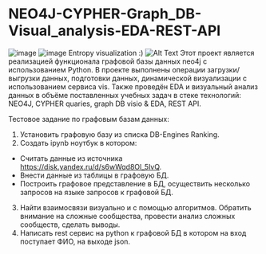 # NEO4J-CYPHER-Graph_DB-Visual_analysis-EDA-REST-API
![image](https://user-images.githubusercontent.com/96602226/227826427-306b925f-9fcb-4e25-ac67-fe90c35bd872.png)
![image](https://user-images.githubusercontent.com/96602226/227827154-ec8eeefd-62f4-4feb-a4ba-1aedacd8be6d.png)
Entropy visualization :)
![Alt Text](https://raw.githubusercontent.com/awarunov/NEO4J-CYPHER-Graph_DB-Visual_analysis-EDA-REST-API/main/.images/Graph.gif)
Этот проект является реализацией функционала графовой базы данных neo4j с использованием Python. В проекте выполнены операции загрузки/выгрузки данных, подготовки данных, динамической визуализации с использованием сервиса vis. Также проведён EDA и визуальный анализ данных в объёме поставленных учебных задач в стеке технологий: 
NEO4J, CYPHER quaries, graph DB visio &amp; EDA, REST API.

Тестовое задание по графовым базам данных:

1. Установить графовую базу из списка DB-Engines Ranking.
2. Создать ipynb ноутбук в котором:
* Считать данные из источника https://disk.yandex.ru/d/s6wWqd8Ol_5IvQ.
* Внести данные из таблицы в графовую БД.
* Построить графовое представление в БД, осуществить несколько запросов на языке запросов к графовой БД.
3. Найти взаимосвязи визуально и с помощью алгоритмов. Обратить внимание на сложные сообщества, провести анализ сложных сообществ, сделать выводы.
4. Написать rest сервис на python к графовой БД в котором на вход поступает ФИО, на выходе json.
